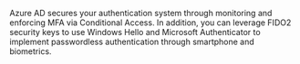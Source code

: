 Azure AD secures your authentication system through monitoring and enforcing MFA via Conditional Access.  In addition, you can leverage FIDO2 security keys to use Windows Hello and Microsoft Authenticator to implement passwordless authentication through smartphone and biometrics.   